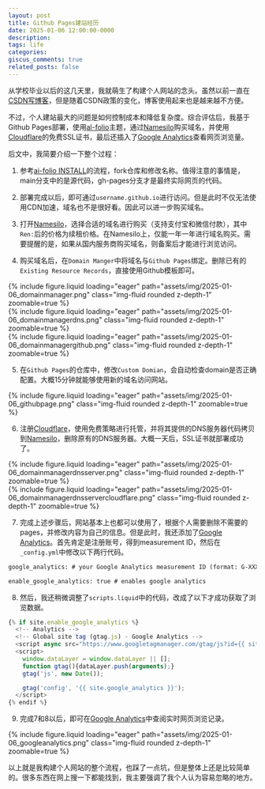 ```yaml
---
layout: post
title: Github Pages建站经历
date: 2025-01-06 12:00:00-0000
description: 
tags: life
categories: 
giscus_comments: true
related_posts: false
---
```


从学校毕业以后的这几天里，我就萌生了构建个人网站的念头。虽然以前一直在[CSDN写博客](https://blog.csdn.net/u012348774)，但是随着CSDN政策的变化，博客使用起来也是越来越不方便。

不过，个人建站最大的问题是如何控制成本和降低复杂度。综合评估后，我基于Github Pages部署，使用[al-folio](https://alshedivat.github.io/al-folio/)主题，通过[Namesilo](https://www.namesilo.com/)购买域名，并使用[Cloudflare](https://www.cloudflare.com/)的免费SSL证书，最后还插入了[Google Analytics](https://marketingplatform.google.com/about/analytics/)查看网页浏览量。

后文中，我简要介绍一下整个过程：

1. 参考[ai-folio INSTALL](https://github.com/alshedivat/al-folio/blob/main/INSTALL.md#recommended-approach)的流程，fork仓库和修改名称。值得注意的事情是，main分支中的是源代码，gh-pages分支才是最终实际网页的代码。

2. 部署完成以后，即可通过`username.github.io`进行访问。但是此时不仅无法使用CDN加速，域名也不是很好看。因此可以进一步购买域名。

3. 打开[Namesilo](https://www.namesilo.com/)，选择合适的域名进行购买（支持支付宝和微信付款），其中`Ren:`后的价格为续租价格。在Namesilo上，仅能一年一年进行域名购买。需要提醒的是，如果从国内服务商购买域名，则备案后才能进行浏览访问。

4. 购买域名后，在`Domain Manger`中将域名与`Github Pages`绑定。删除已有的`Existing Resource Records`，直接使用Github模板即可。

<div class="row mt-3">
    <div class="col-sm mt-3 mt-md-0">
        {% include figure.liquid loading="eager" path="assets/img/2025-01-06_domainmanager.png" class="img-fluid rounded z-depth-1" zoomable=true %}
    </div>
</div>

<div class="row mt-3">
    <div class="col-sm mt-3 mt-md-0">
        {% include figure.liquid loading="eager" path="assets/img/2025-01-06_domainmanagerdns.png" class="img-fluid rounded z-depth-1" zoomable=true %}
    </div>
</div>

<div class="row mt-3">
    <div class="col-sm mt-3 mt-md-0">
        {% include figure.liquid loading="eager" path="assets/img/2025-01-06_domainmanagergithub.png" class="img-fluid rounded z-depth-1" zoomable=true %}
    </div>
</div>

5. 在`Github Pages`的仓库中，修改`Custom Domian`，会自动检查domain是否正确配置。大概15分钟就能够使用新的域名访问网站。

<div class="row mt-3">
    <div class="col-sm mt-3 mt-md-0">
        {% include figure.liquid loading="eager" path="assets/img/2025-01-06_githubpage.png" class="img-fluid rounded z-depth-1" zoomable=true %}
    </div>
</div>

6. 注册[Cloudflare](https://www.cloudflare.com/)，使用免费策略进行托管，并将其提供的DNS服务器代码拷贝到[Namesilo](https://www.namesilo.com/)，删除原有的DNS服务器。大概一天后，SSL证书就部署成功了。

<div class="row mt-3">
    <div class="col-sm mt-3 mt-md-0">
        {% include figure.liquid loading="eager" path="assets/img/2025-01-06_domainmanagerdnsserver.png" class="img-fluid rounded z-depth-1" zoomable=true %}
    </div>
</div>

<div class="row mt-3">
    <div class="col-sm mt-3 mt-md-0">
        {% include figure.liquid loading="eager" path="assets/img/2025-01-06_domainmanagerdnsservercloudflare.png" class="img-fluid rounded z-depth-1" zoomable=true %}
    </div>
</div>

7. 完成上述步骤后，网站基本上也都可以使用了，根据个人需要删除不需要的pages，并修改内容为自己的信息。但是此时，我还添加了[Google Analytics](https://marketingplatform.google.com/about/analytics/)。首先肯定是注册账号，得到measurement ID，然后在`_config.yml`中修改以下两行代码。

```txt
google_analytics: # your Google Analytics measurement ID (format: G-XXXXXXXXXX)

enable_google_analytics: true # enables google analytics
```

8. 然后，我还稍微调整了`scripts.liquid`中的代码，改成了以下才成功获取了浏览数据。

```javascript
{% if site.enable_google_analytics %}
  <!-- Analytics -->
  <!-- Global site tag (gtag.js) - Google Analytics -->
  <script async src="https://www.googletagmanager.com/gtag/js?id={{ site.google_analytics }}"></script>
  <script>
    window.dataLayer = window.dataLayer || [];
    function gtag(){dataLayer.push(arguments);}
    gtag('js', new Date());

    gtag('config', '{{ site.google_analytics }}');
  </script>
{% endif %}
```

9. 完成7和8以后，即可在[Google Analytics](https://marketingplatform.google.com/about/analytics/)中查阅实时网页浏览记录。

<div class="row mt-3">
    <div class="col-sm mt-3 mt-md-0">
        {% include figure.liquid loading="eager" path="assets/img/2025-01-06_googleanalytics.png" class="img-fluid rounded z-depth-1" zoomable=true %}
    </div>
</div>

以上就是我构建个人网站的整个流程，也踩了一点坑，但是整体上还是比较简单的。很多东西在网上搜一下都能找到，我主要强调了我个人认为容易忽略的地方。